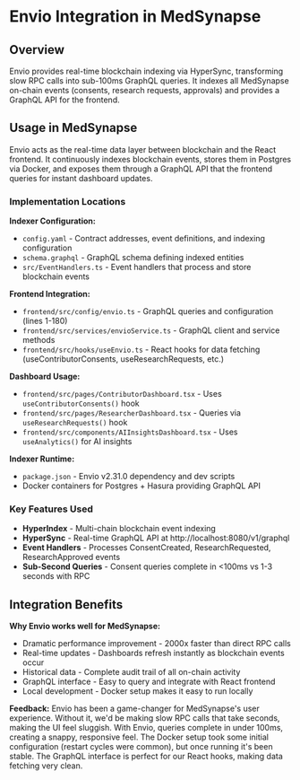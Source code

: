 # Envio Integration in MedSynapse

## Overview

Envio provides real-time blockchain indexing via HyperSync, transforming slow RPC calls into sub-100ms GraphQL queries. It indexes all MedSynapse on-chain events (consents, research requests, approvals) and provides a GraphQL API for the frontend.

## Usage in MedSynapse

Envio acts as the real-time data layer between blockchain and the React frontend. It continuously indexes blockchain events, stores them in Postgres via Docker, and exposes them through a GraphQL API that the frontend queries for instant dashboard updates.

### Implementation Locations

**Indexer Configuration:**
- `config.yaml` - Contract addresses, event definitions, and indexing configuration
- `schema.graphql` - GraphQL schema defining indexed entities
- `src/EventHandlers.ts` - Event handlers that process and store blockchain events

**Frontend Integration:**
- `frontend/src/config/envio.ts` - GraphQL queries and configuration (lines 1-180)
- `frontend/src/services/envioService.ts` - GraphQL client and service methods
- `frontend/src/hooks/useEnvio.ts` - React hooks for data fetching (useContributorConsents, useResearchRequests, etc.)

**Dashboard Usage:**
- `frontend/src/pages/ContributorDashboard.tsx` - Uses `useContributorConsents()` hook
- `frontend/src/pages/ResearcherDashboard.tsx` - Queries via `useResearchRequests()` hook
- `frontend/src/components/AIInsightsDashboard.tsx` - Uses `useAnalytics()` for AI insights

**Indexer Runtime:**
- `package.json` - Envio v2.31.0 dependency and dev scripts
- Docker containers for Postgres + Hasura providing GraphQL API

### Key Features Used

- **HyperIndex** - Multi-chain blockchain event indexing
- **HyperSync** - Real-time GraphQL API at http://localhost:8080/v1/graphql  
- **Event Handlers** - Processes ConsentCreated, ResearchRequested, ResearchApproved events
- **Sub-Second Queries** - Consent queries complete in <100ms vs 1-3 seconds with RPC

## Integration Benefits

**Why Envio works well for MedSynapse:**
- Dramatic performance improvement - 2000x faster than direct RPC calls
- Real-time updates - Dashboards refresh instantly as blockchain events occur
- Historical data - Complete audit trail of all on-chain activity
- GraphQL interface - Easy to query and integrate with React frontend
- Local development - Docker setup makes it easy to run locally

**Feedback:**
Envio has been a game-changer for MedSynapse's user experience. Without it, we'd be making slow RPC calls that take seconds, making the UI feel sluggish. With Envio, queries complete in under 100ms, creating a snappy, responsive feel. The Docker setup took some initial configuration (restart cycles were common), but once running it's been stable. The GraphQL interface is perfect for our React hooks, making data fetching very clean.

